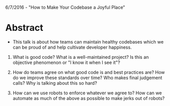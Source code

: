 6/7/2016 - "How to Make Your Codebase a Joyful Place"

Abstract
========
* This talk is about how teams can maintain healthy codebases which we can be
proud of and help cultivate developer happiness.

1. What is good code? What is a well-maintained project? Is this an objective
phenomenon or "I know it when I see it"?

2. How do teams agree on what good code is and best practices are? How do we
improve these standards over time? Who makes final judgement calls? Why is
talking about this so hard?

3. How can we use robots to enforce whatever we agree to? How can we automate
as much of the above as possible to make jerks out of robots?
